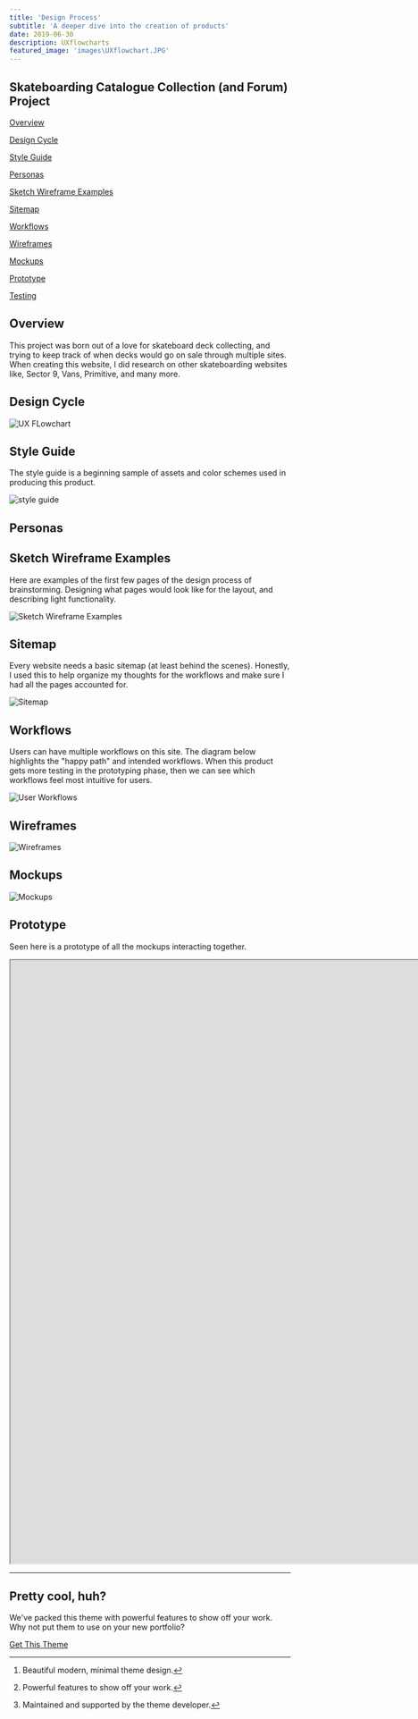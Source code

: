 ```yaml
---
title: 'Design Process'
subtitle: 'A deeper dive into the creation of products'
date: 2019-06-30 
description: UXflowcharts
featured_image: 'images\UXflowchart.JPG'
---
```


## Skateboarding Catalogue Collection (and Forum) Project

[Overview](#overview)

[Design Cycle](#design-cycle)

[Style Guide](#style-guide)

[Personas](#personas)

[Sketch Wireframe Examples](#sketch-wireframe-examples)

[Sitemap](#sitemap)

[Workflows](#workflows)

[Wireframes](#wireframes)

[Mockups](#mockups)

[Prototype](#prototype)

[Testing](#testing)



## Overview

This project was born out of a love for skateboard deck collecting, and trying to keep track of when decks would go on sale through multiple sites. When creating this website, I did research on other skateboarding websites like, Sector 9, Vans, Primitive, and many more. 

## Design Cycle

<!---![UX FLowchart](/images/UXflowchart.JPG)--->

<img src="/images/UXflowchart.JPG" alt="UX FLowchart" style="max-width: 900px">

## Style Guide

The style guide is a beginning sample of assets and color schemes used in producing this product.

<!---![Style Guide](/images/Styleguide.png)--->

<img src="/images/Styleguide.png" alt="style guide" style="max-width: 900px">

## Personas

## Sketch Wireframe Examples

Here are examples of the first few pages of the design process of brainstorming. Designing what pages would look like for the layout, and describing light functionality.

<!---![Sketch Wireframe Examples](/images/sketchWireframeExample.jpg)--->

<img src="/images/sketchWireframeExample.jpg" alt="Sketch Wireframe Examples" style="max-width: 900px">

## Sitemap

Every website needs a basic sitemap (at least behind the scenes). Honestly, I used this to help organize my thoughts for the workflows and make sure I had all the pages accounted for.

<!---![Sitemap](/images/Sitemap.JPG)--->

<img src="/images/Sitemap.JPG" alt="Sitemap" style="max-width: 900px">

## Workflows

Users can have multiple workflows on this site. The diagram below highlights the "happy path" and intended workflows. When this product gets more testing in the prototyping phase, then we can see which workflows feel most intuitive for users. 

<!---![User Workflows](/images/UserWorkflows.jpg)--->

<img src="/images/UserWorkflows.jpg" alt="User Workflows" style="max-width: 900px">

## Wireframes

<!---![Wireframes](/images/wireframeCollection.png)--->

<img src="/images/wireframeCollection.png" alt="Wireframes" style="max-width: 900px">

## Mockups

<!---![Mockups](/images/mockupCollection.png)--->

<img src="/images/mockupCollection.png" alt="Mockups" style="max-width: 900px">

## Prototype
Seen here is a prototype of all the mockups interacting together. 
<iframe src="https://y9cg5q.axshare.com" width="2000px" height="1080px">

You can also add blockquotes, which are shown at a larger width to help break up the layout and draw attention to key parts of your content:

> “Simple can be harder than complex: You have to work hard to get your thinking clean to make it simple. But it’s worth it in the end because once you get there, you can move mountains.”

The theme also supports markdown tables:

| Item                 | Author        | Supports tables? | Price |
|----------------------|---------------|------------------|-------|
| Duet Jekyll Theme    | Jekyll Themes | Yes              | $49   |
| Index Jekyll Theme   | Jekyll Themes | Yes              | $49   |
| Journal Jekyll Theme | Jekyll Themes | Yes              | $49   |

And footnotes[^1], which link to explanations[^2] at the bottom of the page[^3].

[^1]: Beautiful modern, minimal theme design.
[^2]: Powerful features to show off your work.
[^3]: Maintained and supported by the theme developer.

You can throw in some horizontal rules too:

---

### Image galleries

Here's a really neat custom feature we added – galleries:

<div class="gallery" data-columns="3">
	<img src="/images/demo/demo-portrait.jpg">
	<img src="/images/demo/demo-landscape.jpg">
	<img src="/images/demo/demo-square.jpg">
	<img src="/images/demo/demo-landscape-2.jpg">
</div>

Inspired by the Galleries feature from WordPress, we've made it easy to create grid layouts for your images. Just use a bit of simple HTML in your post to create a masonry grid image layout:

```html
<div class="gallery" data-columns="3">
    <img src="/images/demo/demo-portrait.jpg">
    <img src="/images/demo/demo-landscape.jpg">
    <img src="/images/demo/demo-square.jpg">
    <img src="/images/demo/demo-landscape-2.jpg">
</div>
```

*See what we did there? Code and syntax highlighting is built-in too!*

Change the number inside the 'columns' setting to create different types of gallery for all kinds of purposes. You can even click on each image to seamlessly enlarge it on the page.

---

### Image carousels

Here's another gallery with only one column, which creates a carousel slide-show instead.

A nice little feature: the carousel only advances when it is in view, so your visitors won't scroll down to find it half way through your images.

<div class="gallery" data-columns="1">
	<img src="/images/demo/demo-landscape.jpg">
	<img src="/images/demo/demo-landscape-2.jpg">
</div>

### What about videos?

Videos are an awesome way to show off your work in a more engaging and personal way, and we’ve made sure they work great on our themes. Just paste an embed code from YouTube or Vimeo, and the theme makes sure it displays perfectly:

<iframe src="https://player.vimeo.com/video/19536258?color=ffffff&title=0&byline=0&portrait=0" width="640" height="360" frameborder="0" webkitallowfullscreen mozallowfullscreen allowfullscreen></iframe>

---

## Pretty cool, huh?

We've packed this theme with powerful features to show off your work. Why not put them to use on your new portfolio?

<a href="https://jekyllthemes.io/theme/index-portfolio-jekyll-theme" class="button button--large">Get This Theme</a>